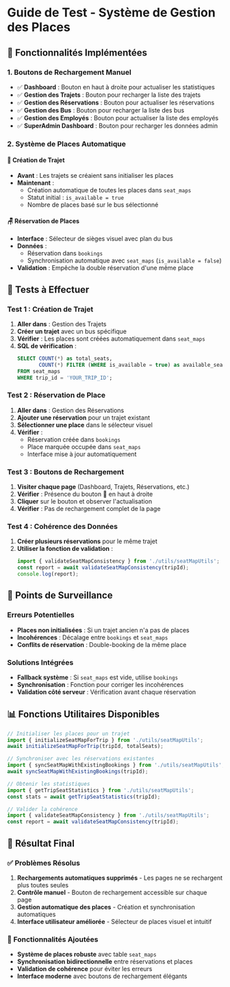 # Guide de Test - Système de Gestion des Places

## 🎯 Fonctionnalités Implémentées

### 1. Boutons de Rechargement Manuel
- ✅ **Dashboard** : Bouton en haut à droite pour actualiser les statistiques
- ✅ **Gestion des Trajets** : Bouton pour recharger la liste des trajets  
- ✅ **Gestion des Réservations** : Bouton pour actualiser les réservations
- ✅ **Gestion des Bus** : Bouton pour recharger la liste des bus
- ✅ **Gestion des Employés** : Bouton pour actualiser la liste des employés
- ✅ **SuperAdmin Dashboard** : Bouton pour recharger les données admin

### 2. Système de Places Automatique

#### 🚌 Création de Trajet
- **Avant** : Les trajets se créaient sans initialiser les places
- **Maintenant** : 
  - Création automatique de toutes les places dans `seat_maps`
  - Statut initial : `is_available = true`
  - Nombre de places basé sur le bus sélectionné

#### 🪑 Réservation de Places
- **Interface** : Sélecteur de sièges visuel avec plan du bus
- **Données** : 
  - Réservation dans `bookings` 
  - Synchronisation automatique avec `seat_maps` (`is_available = false`)
- **Validation** : Empêche la double réservation d'une même place

## 🔧 Tests à Effectuer

### Test 1 : Création de Trajet
1. **Aller dans** : Gestion des Trajets
2. **Créer un trajet** avec un bus spécifique
3. **Vérifier** : Les places sont créées automatiquement dans `seat_maps`
4. **SQL de vérification** :
   ```sql
   SELECT COUNT(*) as total_seats, 
          COUNT(*) FILTER (WHERE is_available = true) as available_seats
   FROM seat_maps 
   WHERE trip_id = 'YOUR_TRIP_ID';
   ```

### Test 2 : Réservation de Place
1. **Aller dans** : Gestion des Réservations  
2. **Ajouter une réservation** pour un trajet existant
3. **Sélectionner une place** dans le sélecteur visuel
4. **Vérifier** :
   - Réservation créée dans `bookings`
   - Place marquée occupée dans `seat_maps`
   - Interface mise à jour automatiquement

### Test 3 : Boutons de Rechargement
1. **Visiter chaque page** (Dashboard, Trajets, Réservations, etc.)
2. **Vérifier** : Présence du bouton 🔄 en haut à droite
3. **Cliquer** sur le bouton et observer l'actualisation
4. **Vérifier** : Pas de rechargement complet de la page

### Test 4 : Cohérence des Données
1. **Créer plusieurs réservations** pour le même trajet
2. **Utiliser la fonction de validation** :
   ```javascript
   import { validateSeatMapConsistency } from './utils/seatMapUtils';
   const report = await validateSeatMapConsistency(tripId);
   console.log(report);
   ```

## 🐛 Points de Surveillance

### Erreurs Potentielles
- **Places non initialisées** : Si un trajet ancien n'a pas de places
- **Incohérences** : Décalage entre `bookings` et `seat_maps`
- **Conflits de réservation** : Double-booking de la même place

### Solutions Intégrées
- **Fallback système** : Si `seat_maps` est vide, utilise `bookings`
- **Synchronisation** : Fonction pour corriger les incohérences
- **Validation côté serveur** : Vérification avant chaque réservation

## 📊 Fonctions Utilitaires Disponibles

```javascript
// Initialiser les places pour un trajet
import { initializeSeatMapForTrip } from './utils/seatMapUtils';
await initializeSeatMapForTrip(tripId, totalSeats);

// Synchroniser avec les réservations existantes
import { syncSeatMapWithExistingBookings } from './utils/seatMapUtils';
await syncSeatMapWithExistingBookings(tripId);

// Obtenir les statistiques
import { getTripSeatStatistics } from './utils/seatMapUtils';
const stats = await getTripSeatStatistics(tripId);

// Valider la cohérence
import { validateSeatMapConsistency } from './utils/seatMapUtils';
const report = await validateSeatMapConsistency(tripId);
```

## 🎉 Résultat Final

### ✅ Problèmes Résolus
1. **Rechargements automatiques supprimés** - Les pages ne se rechargent plus toutes seules
2. **Contrôle manuel** - Bouton de rechargement accessible sur chaque page
3. **Gestion automatique des places** - Création et synchronisation automatiques
4. **Interface utilisateur améliorée** - Sélecteur de places visuel et intuitif

### 🚀 Fonctionnalités Ajoutées
- **Système de places robuste** avec table `seat_maps`
- **Synchronisation bidirectionnelle** entre réservations et places
- **Validation de cohérence** pour éviter les erreurs
- **Interface moderne** avec boutons de rechargement élégants
